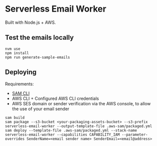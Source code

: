 # Serverless Email Worker

Built with Node.js + AWS.

## Test the emails locally

```
nvm use
npm install
npm run generate-sample-emails
```

## Deploying

Requirements: 

* [SAM CLI](https://docs.aws.amazon.com/serverless-application-model/latest/developerguide/serverless-sam-cli-install.html)
* AWS CLI + Configured AWS CLI credentials 
* AWS SES domain or sender verification via the AWS console, to allow the use of your email sender

```
sam build
sam package --s3-bucket <your-packaging-assets-bucket> --s3-prefix serverless-email-worker --output-template-file .aws-sam/packaged.yml
sam deploy --template-file .aws-sam/packaged.yml --stack-name serverless-email-worker --capabilities CAPABILITY_IAM --parameter-overrides SenderName=<email sender name> SenderEmail=<email@address>
```
